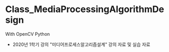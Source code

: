 # Class_MediaProcessingAlgorithmDesign
With OpenCV Python

- 2020년 1학기 강의 "미디어프로세스알고리즘설계" 강의 자료 및 실습 자료
